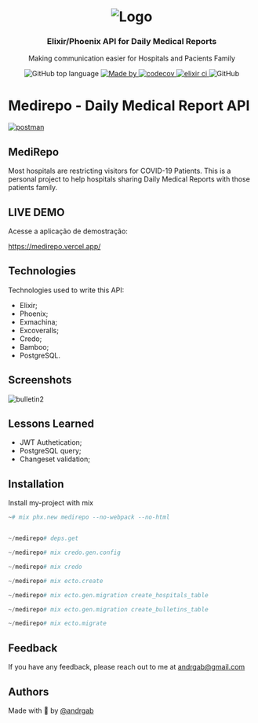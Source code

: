 <h1 align="center">
  <img alt="Logo" src="https://user-images.githubusercontent.com/57791712/119592166-52709080-bdae-11eb-8bfe-f9b0a68f4950.png">
</h1>

<h3 align="center">
  Elixir/Phoenix API for Daily Medical Reports
</h3>

<p align="center">Making communication easier for Hospitals and Pacients Family</p>

<p align="center">
  <img alt="GitHub top language" src="https://img.shields.io/github/languages/top/Andrgab/MediRepo?color=ff69b4&logo=elixir">

  <a href="https://www.linkedin.com/in/andrgab/" target="_blank" rel="noopener noreferrer">
    <img alt="Made by" src="https://img.shields.io/badge/made%20by-Andre%20Gabriel-ff69b4?logo=linkedin">
  </a>
  
  <a href="https://codecov.io/gh/AndrGab/MediRepo" target="_blank" rel="noopener noreferrer">
    <img alt="codecov" src="https://codecov.io/gh/AndrGab/MediRepo/branch/main/graph/badge.svg?token=9WER8Z15AZ">
  </a>
  
  <a href="https://github.com/AndrGab/MediRepo/actions/workflows/elixir.yml" target="_blank" rel="noopener noreferrer">
    <img alt="elixir ci" src="https://github.com/AndrGab/MediRepo/actions/workflows/elixir.yml/badge.svg?branch=main">
  </a>

  <img alt="GitHub" src="https://img.shields.io/github/license/Andrgab/MediRepo?color=ff69b4">
</p>


# Medirepo - Daily Medical Report API

[![postman](https://img.shields.io/badge/documentation%20in-postman-orange?logo=postman)](https://documenter.getpostman.com/view/15643514/TzXwFJdM)

## MediRepo

Most hospitals are restricting visitors for COVID-19 Patients.
This is a personal project to help hospitals sharing Daily Medical Reports with those patients family.

## LIVE DEMO

Acesse a aplicação de demostração:

<a href="https://medirepo.vercel.app/" target="_blank" rel="noopener noreferrer">
    https://medirepo.vercel.app/
  </a>
  

  
## Technologies
Technologies used to write this API:

- Elixir;
- Phoenix;
- Exmachina;
- Excoveralls;
- Credo;
- Bamboo;
- PostgreSQL.
  
## Screenshots

![bulletin2](https://user-images.githubusercontent.com/57791712/119598328-1f7fca00-bdb9-11eb-87a9-7b4ee4c35ee0.gif)
  
## Lessons Learned

- JWT Authetication;
- PostgreSQL query;
- Changeset validation;

## Installation 

Install my-project with mix

```elixir
~# mix phx.new medirepo --no-webpack --no-html


~/medirepo# deps.get

~/medirepo# mix credo.gen.config

~/medirepo# mix credo

~/medirepo# mix ecto.create

~/medirepo# mix ecto.gen.migration create_hospitals_table

~/medirepo# mix ecto.gen.migration create_bulletins_table

~/medirepo# mix ecto.migrate
```
    
## Feedback

If you have any feedback, please reach out to me at andrgab@gmail.com

  
## Authors

Made with :purple_heart: by [@andrgab](https://www.github.com/andrgab)

  
